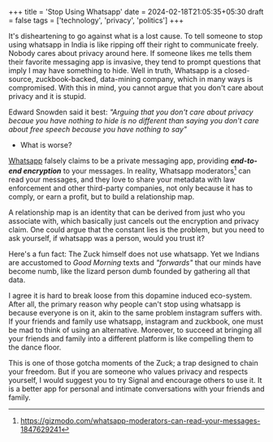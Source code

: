+++
title = 'Stop Using Whatsapp'
date = 2024-02-18T21:05:35+05:30
draft = false
tags = ['technology', 'privacy', 'politics']
+++

It's disheartening to go against what is a lost cause. To tell someone to stop using whatsapp 
in India is like ripping off their right to communicate freely. Nobody cares about privacy around here. 
If someone likes me tells them their favorite messaging app is invasive, they tend to prompt questions that 
imply I may have something to hide. Well in truth, Whatsapp is a closed-source, zuckbook-backed, data-mining company, 
which in many ways is compromised. With this in mind, you cannot argue that you don't care about privacy 
and it is stupid. 

Edward Snowden said it best: *"Arguing that you don't care about privacy becaue you have nothing to hide is no different 
than saying you don't care about free speech because you have nothing to say"*

- What is worse?

[Whatsapp](https://whatsapp.com) falsely claims to be a private messaging app, providing *__end-to-end encryption__* 
to your messages. In reality, Whatsapp moderators[^1] can read your messages, and they love to share your metadata 
with law enforcement and other third-party companies, not only because it has to comply, or earn a profit, but to build 
a relationship map.

A relationship map is an identity that can be derived from just who you associate with, which basically just 
cancels out the encryption and privacy claim. One could argue that the constant lies is the problem, but you 
need to ask yourself, if whatsapp was a person, would you trust it?

Here's a fun fact: The Zuck himself does not use whatsapp. Yet we Indians are accustomed to
*Good Morning* texts and *"forwards"* that our minds have become numb, like the lizard person dumb 
founded by gathering all that data. 

I agree it is hard to break loose from this dopamine induced eco-system. After all, the primary reason why 
people can't stop using whatsapp is because everyone is on it, akin to the same problem instagram suffers with. 
If your friends and family use whatsapp, instagram and zuckbook, one must be mad to think of using an alternative. 
Moreover, to succeed at bringing all your friends and family into a different platform is like compelling them to 
the dance floor.

This is one of those gotcha moments of the Zuck; a trap designed to chain your freedom. But if you are someone 
who values privacy and respects yourself, I would suggest you to try Signal and encourage others to use it. 
It is a better app for personal and intimate conversations with your friends and family.  


 [^1]: https://gizmodo.com/whatsapp-moderators-can-read-your-messages-1847629241
